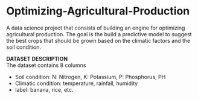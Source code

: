# Optimizing-Agricultural-Production
A data science project that consists of building an engine for optimizing agricultural production. 
The goal is the build a predictive model to suggest the best crops that should be grown based on the climatic factors and the soil condition.

**DATASET DESCRIPTION** <br />
The dataset contains 8 columns
- Soil condition: N: Nitrogen, K: Potassium, P: Phosphorus, PH
- Climatic condition: temperature, rainfall, humidity
- label: banana, rice, etc. 
